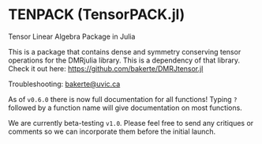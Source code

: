 # TENPACK (TensorPACK.jl)
Tensor Linear Algebra Package in Julia

This is a package that contains dense and symmetry conserving tensor operations for the DMRjulia library. This is a dependency of that library.  Check it out here: https://github.com/bakerte/DMRJtensor.jl

Troubleshooting: bakerte@uvic.ca

As of `v0.6.0` there is now full documentation for all functions! Typing `?` followed by a function name will give documentation on most functions.

We are currently beta-testing `v1.0`. Please feel free to send any critiques or comments so we can incorporate them before the initial launch.
